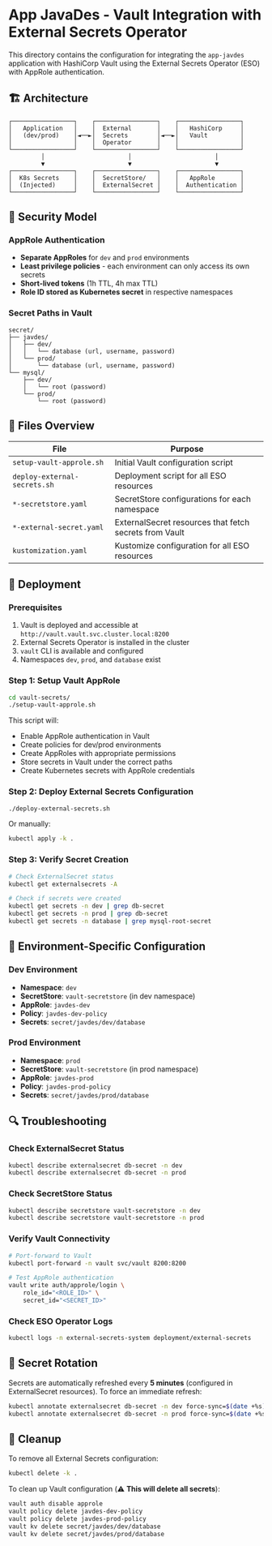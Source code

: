 # App JavaDes - Vault Integration with External Secrets Operator

This directory contains the configuration for integrating the `app-javdes` application with HashiCorp Vault using the External Secrets Operator (ESO) with AppRole authentication.

## 🏗️ Architecture

```
┌─────────────────┐    ┌─────────────────┐    ┌─────────────────┐
│   Application   │    │  External       │    │   HashiCorp     │
│   (dev/prod)    │◄──►│  Secrets        │◄──►│   Vault         │
│                 │    │  Operator       │    │                 │
└─────────────────┘    └─────────────────┘    └─────────────────┘
         │                       │                       │
         ▼                       ▼                       ▼
┌─────────────────┐    ┌─────────────────┐    ┌─────────────────┐
│  K8s Secrets    │    │  SecretStore/   │    │   AppRole       │
│  (Injected)     │    │  ExternalSecret │    │  Authentication │
└─────────────────┘    └─────────────────┘    └─────────────────┘
```

## 🔐 Security Model

### AppRole Authentication
- **Separate AppRoles** for `dev` and `prod` environments
- **Least privilege policies** - each environment can only access its own secrets
- **Short-lived tokens** (1h TTL, 4h max TTL)
- **Role ID stored as Kubernetes secret** in respective namespaces

### Secret Paths in Vault
```
secret/
├── javdes/
│   ├── dev/
│   │   └── database (url, username, password)
│   └── prod/
│       └── database (url, username, password)
└── mysql/
    ├── dev/
    │   └── root (password)
    └── prod/
        └── root (password)
```

## 📁 Files Overview

| File | Purpose |
|------|---------|
| `setup-vault-approle.sh` | Initial Vault configuration script |
| `deploy-external-secrets.sh` | Deployment script for all ESO resources |
| `*-secretstore.yaml` | SecretStore configurations for each namespace |
| `*-external-secret.yaml` | ExternalSecret resources that fetch secrets from Vault |
| `kustomization.yaml` | Kustomize configuration for all ESO resources |

## 🚀 Deployment

### Prerequisites
1. Vault is deployed and accessible at `http://vault.vault.svc.cluster.local:8200`
2. External Secrets Operator is installed in the cluster
3. `vault` CLI is available and configured
4. Namespaces `dev`, `prod`, and `database` exist

### Step 1: Setup Vault AppRole
```bash
cd vault-secrets/
./setup-vault-approle.sh
```

This script will:
- Enable AppRole authentication in Vault
- Create policies for dev/prod environments  
- Create AppRoles with appropriate permissions
- Store secrets in Vault under the correct paths
- Create Kubernetes secrets with AppRole credentials

### Step 2: Deploy External Secrets Configuration
```bash
./deploy-external-secrets.sh
```

Or manually:
```bash
kubectl apply -k .
```

### Step 3: Verify Secret Creation
```bash
# Check ExternalSecret status
kubectl get externalsecrets -A

# Check if secrets were created
kubectl get secrets -n dev | grep db-secret
kubectl get secrets -n prod | grep db-secret
kubectl get secrets -n database | grep mysql-root-secret
```

## 🔧 Environment-Specific Configuration

### Dev Environment
- **Namespace**: `dev`  
- **SecretStore**: `vault-secretstore` (in dev namespace)
- **AppRole**: `javdes-dev`
- **Policy**: `javdes-dev-policy`
- **Secrets**: `secret/javdes/dev/database`

### Prod Environment  
- **Namespace**: `prod`
- **SecretStore**: `vault-secretstore` (in prod namespace)
- **AppRole**: `javdes-prod`
- **Policy**: `javdes-prod-policy`
- **Secrets**: `secret/javdes/prod/database`

## 🔍 Troubleshooting

### Check ExternalSecret Status
```bash
kubectl describe externalsecret db-secret -n dev
kubectl describe externalsecret db-secret -n prod
```

### Check SecretStore Status
```bash
kubectl describe secretstore vault-secretstore -n dev
kubectl describe secretstore vault-secretstore -n prod
```

### Verify Vault Connectivity
```bash
# Port-forward to Vault
kubectl port-forward -n vault svc/vault 8200:8200

# Test AppRole authentication
vault write auth/approle/login \
    role_id="<ROLE_ID>" \
    secret_id="<SECRET_ID>"
```

### Check ESO Operator Logs
```bash
kubectl logs -n external-secrets-system deployment/external-secrets
```

## 🔄 Secret Rotation

Secrets are automatically refreshed every **5 minutes** (configured in ExternalSecret resources). To force an immediate refresh:

```bash
kubectl annotate externalsecret db-secret -n dev force-sync=$(date +%s)
kubectl annotate externalsecret db-secret -n prod force-sync=$(date +%s)
```

## 🧹 Cleanup

To remove all External Secrets configuration:
```bash
kubectl delete -k .
```

To clean up Vault configuration (⚠️ **This will delete all secrets**):
```bash
vault auth disable approle
vault policy delete javdes-dev-policy
vault policy delete javdes-prod-policy
vault kv delete secret/javdes/dev/database
vault kv delete secret/javdes/prod/database
```
